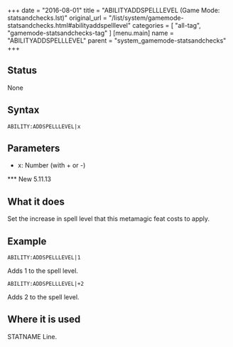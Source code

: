 +++
date = "2016-08-01"
title = "ABILITYADDSPELLLEVEL (Game Mode: statsandchecks.lst)"
original_url = "/list/system/gamemode-statsandchecks.html#abilityaddspelllevel"
categories = [ "all-tag", "gamemode-statsandchecks-tag" ]
[menu.main]
    name = "ABILITYADDSPELLLEVEL"
    parent = "system_gamemode-statsandchecks"
+++

## Status

None

## Syntax

`ABILITY:ADDSPELLLEVEL|x`

## Parameters

-   x: Number (with + or -)



<span id="abilityaddspelllevel"></span> \*\*\* New 5.11.13

What it does
------------

Set the increase in spell level that this metamagic feat costs to apply.

Example
-------

`ABILITY:ADDSPELLLEVEL|1`

Adds 1 to the spell level.

`ABILITY:ADDSPELLLEVEL|+2`

Adds 2 to the spell level.

Where it is used
----------------

STATNAME Line.

